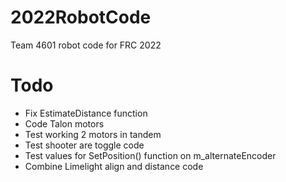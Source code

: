 # 2022RobotCode

Team 4601 robot code for FRC 2022

# Todo

- Fix EstimateDistance function
- Code Talon motors
- Test working 2 motors in tandem
- Test shooter are toggle code
- Test values for SetPosition() function on m_alternateEncoder
- Combine Limelight align and distance code
